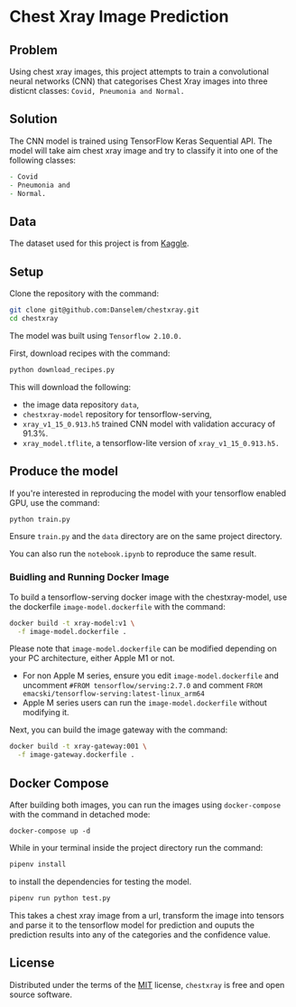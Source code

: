 # Chest Xray Image Prediction


## Problem
Using chest xray images, this project attempts to train a convolutional neural networks (CNN) that categorises Chest Xray images into three disticnt classes: `Covid, Pneumonia and Normal.`

## Solution
The CNN model is trained using TensorFlow Keras Sequential API. The model will take aim chest xray image and try to classify it into one of the following classes:

```zsh
- Covid
- Pneumonia and 
- Normal.
```

## Data
The dataset used for this project is from [Kaggle](https://www.kaggle.com/datasets/subhankarsen/novel-covid19-chestxray-repository?select=data).

## Setup
Clone the repository with the command:
```bash
git clone git@github.com:Danselem/chestxray.git
cd chestxray
```

The model was built using `Tensorflow 2.10.0.`

First, download recipes with the command:

```bash
python download_recipes.py
```
This will download the following:
- the image data repository `data`, 
- `chestxray-model` repository for tensorflow-serving,
- `xray_v1_15_0.913.h5` trained CNN model with validation accuracy of 91.3%.
- `xray_model.tflite`, a tensorflow-lite version of `xray_v1_15_0.913.h5.`

## Produce the model
If you're interested in reproducing the model with your tensorflow enabled GPU, use the command:
```bash
python train.py
```
Ensure `train.py` and the `data` directory are on the same project directory.

You can also run the `notebook.ipynb` to reproduce the same result.



### Buidling and Running Docker Image

<!-- ```bash
docker run -it --rm \
  -p 8500:8500 \
  -v $(pwd)/chestxray-model:/models/chestxray-model/1 \
  -e MODEL_NAME="chestxray-model" \
  tensorflow/serving:2.7.0
```
Or if you're using Apple M1 (silicon) series, use the command:

```bash
docker run -it --rm \
  -p 8500:8500 \
  -v $(pwd)/chestxray-model:/models/chestxray-model/1 \
  -e MODEL_NAME="chestxray-model" \
  emacski/tensorflow-serving:latest-linux_arm64
``` -->
To build a tensorflow-serving docker image with the chestxray-model, use the dockerfile `image-model.dockerfile` with the command:

```bash
docker build -t xray-model:v1 \
  -f image-model.dockerfile .
```
Please note that `image-model.dockerfile` can be modified depending on your PC architecture, either Apple M1 or not.

- For non Apple M series, ensure you edit `image-model.dockerfile` and uncomment `#FROM tensorflow/serving:2.7.0` and comment `FROM emacski/tensorflow-serving:latest-linux_arm64`
- Apple M series users can run the `image-model.dockerfile` without modifying it.

Next, you can build the image gateway with the command:
<!-- ```bash
docker run -it --rm \
  -p 8500:8500 \
  xray-model:v1 -->
<!-- ``` -->


```bash
docker build -t xray-gateway:001 \
  -f image-gateway.dockerfile .
```

<!-- ```bash
docker run -it --rm \
  -p 9696:9696 \
  xray-gateway:001
``` -->

## Docker Compose
After building both images, you can run the images using `docker-compose` with the command in detached mode:
<!-- pipenv run python gateway.py -->

```
docker-compose up -d
```

While in your terminal inside the project directory run the command:
```bash
pipenv install
```
to install the dependencies for testing the model.

```bash
pipenv run python test.py
```
This takes a chest xray image from a url, transform the image into tensors and parse it to the tensorflow model for prediction and ouputs the prediction results into any of the categories and the confidence value.

## License
Distributed under the terms of the [MIT](https://opensource.org/licenses/MIT) license, `chestxray` is free and open source software.